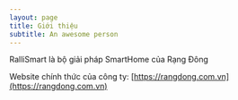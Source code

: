 ```yaml
---
layout: page
title: Giới thiệu
subtitle: An awesome person
---
```


RalliSmart là bộ giải pháp SmartHome của Rạng Đông

Website chính thức của công ty: [https://rangdong.com.vn](https://rangdong.com.vn)
